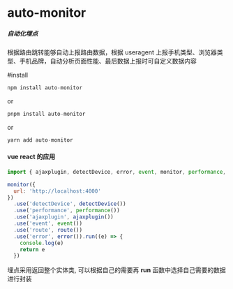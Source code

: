 # auto-monitor

<h5>
自动化埋点
</h5>
根据路由跳转能够自动上报路由数据，根据 useragent 上报手机类型、浏览器类型、手机品牌，自动分析页面性能、最后数据上报时可自定义数据内容

#install

```js
npm install auto-monitor
```
or

```js
pnpm install auto-monitor
```

or 
```js
yarn add auto-monitor
```

#### vue react 的应用

```js
import { ajaxplugin, detectDevice, error, event, monitor, performance, route } from 'auto-monitor'

monitor({
  url: 'http://localhost:4000'
})
  .use('detectDevice', detectDevice())
  .use('performance', performance())
  .use('ajaxplugin', ajaxplugin())
  .use('event', event())
  .use('route', route())
  .use('error', error()).run((e) => {
    console.log(e)
    return e
  })
```
埋点采用返回整个实体类, 可以根据自己的需要再 **run** 函数中选择自己需要的数据进行封装
